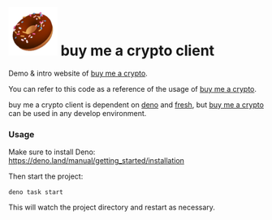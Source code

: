 # ![bagle logo](https://github.com/aiinkiestism/buy-me-a-crypto-client/blob/main/static/favicon-96x96.png) buy me a crypto client

Demo & intro website of [buy me a crypto](https://github.com/aiinkiestism/buy-me-a-crypto).<br />

You can refer to this code as a reference of the usage of [buy me a crypto](https://github.com/aiinkiestism/buy-me-a-crypto).<br />

buy me a crypto client is dependent on [deno](https://deno.land) and [fresh](https://fresh.deno.dev/), but [buy me a crypto](https://github.com/aiinkiestism/buy-me-a-crypto) can be used in any develop environment.

### Usage

Make sure to install Deno: https://deno.land/manual/getting_started/installation

Then start the project:

```
deno task start
```

This will watch the project directory and restart as necessary.

